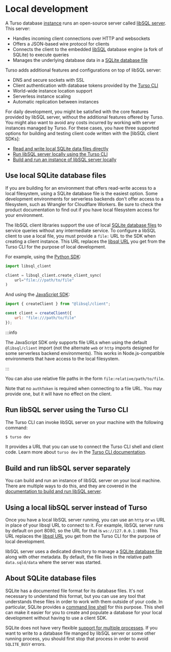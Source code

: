 # Local development

A Turso database [instance] runs an open-source server called [libSQL server].
This server:

- Handles incoming client connections over HTTP and websockets
- Offers a JSON-based wire protocol for clients
- Connects the client to the embedded [libSQL] database engine (a fork of
  SQLite) to execute queries
- Manages the underlying database data in a [SQLite database
  file](#about-sqlite-database-files)

Turso adds additional features and configurations on top of libSQL server:

- DNS and secure sockets with SSL
- Client authentication with database tokens provided by the [Turso CLI]
- World-wide instance location support
- Serverless instance scaling
- Automatic replication between instances

For daily development, you might be satisfied with the core features provided by
libSQL server, without the additional features offered by Turso. You might also
want to avoid any costs incurred by working with server instances managed by
Turso. For these cases, you have three supported options for building and
testing client code written with the [libSQL client SDKs]:

- [Read and write local SQLite data files directly](#use-local-sqlite-database-files)
- [Run libSQL server locally using the Turso CLI](#run-libsql-server-using-the-turso-cli)
- [Build and run an instance of libSQL server locally](#build-and-run-libsql-server-separately)

## Use local SQLite database files

If you are building for an environment that offers read-write access to a local
filesystem, using a SQLite database file is the easiest option. Some development
environments for serverless backends don't offer access to a filesystem, such as
Wrangler for Cloudflare Workers. Be sure to check the product documentation to
find out if you have local filesystem access for your environment.

The libSQL client libraries support the use of local [SQLite database
files](#about-sqlite-database-files) to service queries without any intermediate
service. To configure a libSQL client to use a local file, you must provide a
`file:` URL to the SDK when creating a client instance. This URL replaces the
[libsql URL] you get from the Turso CLI for the purpose of local development.

For example, using the [Python SDK]:

```py
import libsql_client

client = libsql_client.create_client_sync(
    url="file:///path/to/file"
)
```

And using the [JavaScript SDK]:

```js
import { createClient } from "@libsql/client";

const client = createClient({
    url: "file:///path/to/file"
});
```

:::info

The JavaScript SDK only supports file URLs when using the default
`@libsql/client` import (not the alternate `web` or `http` imports designed for
some serverless backend environments). This works in Node.js-compatible
environments that have access to the local filesystem.

:::

You can also use relative file paths in the form `file:relative/path/to/file`.

Note that no `authToken` is required when connecting to a file URL. You may
provide one, but it will have no effect on the client.

## Run libSQL server using the Turso CLI

The Turso CLI can invoke libSQL server on your machine with the following
command:

```bash
$ turso dev
```

It provides a URL that you can use to connect the Turso CLI shell and client
code. Learn more about `turso dev` in the [Turso CLI documentation].

## Build and run libSQL server separately

You can build and run an instance of libSQL server on your local machine. There
are multiple ways to do this, and they are covered in the [documentation to
build and run libSQL server].

## Using a local libSQL server instead of Turso

Once you have a local libSQL server running, you can use an `http` or `ws` URL
in place of your libsql URL to connect to it. For example, libSQL server runs by
default on port 8080, so the URL for that is `ws://127.0.0.1:8080`. This URL
replaces the [libsql URL] you get from the Turso CLI for the purpose of local
development.

libSQL server uses a dedicated directory to manage a [SQLite database
file](#about-sqlite-database-files) along with other metadata. By default, the
file lives in the relative path `data.sqld/data` where the server was started.

## About SQLite database files

SQLite has a documented file format for its database files. It's not necessary
to understand this format, but you can use any tool that understands these files
in order to work with them outside of your code. In particular, SQLite provides
a [command line shell] for this purpose. This shell can make it easier for you
to create and populate a database for your local development without having to
use a client SDK.

SQLite does not have very flexible [support for multiple processes]. If you want
to write to a database file manged by libSQL server or some other running
process, you should first stop that process in order to avoid `SQLITE_BUSY`
errors.


[instance]: /concepts#instance
[libSQL server]: https://github.com/libsql/libsql#readme
[libSQL]: https://github.com/libsql/libsql
[Turso CLI]: /reference/turso-cli
[Turso CLI documentation]: /reference/turso-cli#use-libsql-server-locally
[client SDKs]: /libsql/client-access
[libsql URL]: /reference/libsql-urls
[Python SDK]: /libsql/client-access/python-sdk
[JavaScript SDK]: /libsql/client-access/javascript-typescript-sdk
[documentation to build and run libSQL server]: https://github.com/tursodatabase/libsql-server/blob/main/docs/BUILD-RUN.md
[documented file format]: https://www.sqlite.org/fileformat.html
[command line shell]: https://www.sqlite.org/cli.html
[support for multiple processes]: https://sqlite.org/faq.html#q5
